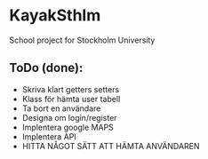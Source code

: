 # KayakSthlm
 School project for Stockholm University


## ToDo (done):
- Skriva klart getters setters
- Klass för hämta user tabell
- Ta bort en användare
- Designa om login/register
- Implentera google MAPS
- Implentera API
- HITTA NÅGOT SÄTT ATT HÄMTA ANVÄNDAREN
